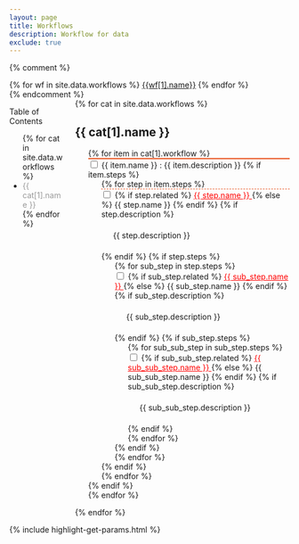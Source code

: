 ```yaml
---
layout: page
title: Workflows
description: Workflow for data
exclude: true
---
```


{% comment %}
<div class="buttons">
{% for wf in site.data.workflows %}
  <a class="button is-info" href="{{wf[0]}}">{{wf[1].name}}</a>
{% endfor %}
</div>
{% endcomment %}

<div class="columns is-desktop">
    <div class="column is-2">
        <aside class="menu">
            <p class="menu-label">
                Table of Contents
            </p>
            <ul class="menu-list">
                {% for cat in site.data.workflows %}
                <li><a href="#{{ cat[0] }}" class="codinfox-category-mark" style="color:#999;text-decoration: none;"> {{ cat[1].name }} </a></li>
                {% endfor %}
            </ul>
        </aside>
    </div>
    <div class="column is-10">
        {% for cat in site.data.workflows %}
        <div class="is-divider" data-content="{{ cat[1].name }}"></div>
        <h2 id="{{ cat[0] }}">{{ cat[1].name }}</h2>
        <ol type="1">
            {% for item in cat[1].workflow %}
                <li style="list-style-type:none; border-top: 2px solid #e95420;">
                    <input type="checkbox"><span>  {{ item.name }} : {{ item.description }}</span>
                    {% if item.steps %}
                    <ol>
                        {% for step in item.steps %}
                        <li style="list-style-type:none;border-top: 1px dashed #e95420;">
                            <input type="checkbox"><span>
                                {% if step.related %} <a href="#{{step.related}}" style="color: red;">{{ step.name }} <i class="fas fa-bookmark"></i></a>
                                {% else %} {{ step.name }}
                                {% endif %}
                            </span>
                            {% if step.description %}
                            <p class="is-size-6 notification" style="margin-left:1em;padding: 0.5em 0.5em 0.5em 0.5em;">
                                {{ step.description }}
                            </p>
                            {% endif %}
                            {% if step.steps %}
                            <ol>
                                {% for sub_step in step.steps %}
                                    <li style="list-style-type:none;">
                                        <input type="checkbox"><span>
                                            {% if sub_step.related %} <a href="#{{sub_step.related}}" style="color: red;">{{ sub_step.name }} <i class="fas fa-bookmark"></i></a>
                                            {% else %} {{ sub_step.name }}
                                            {% endif %}
                                        </span>
                                        {% if sub_step.description %}
                                        <p class="is-size-6 notification" style="margin-left:1em;padding: 0.5em 0.5em 0.5em 0.5em;">{{ sub_step.description }}</p>
                                        {% endif %}
                                        {% if sub_step.steps %}
                                            <ol>
                                                {% for sub_sub_step in sub_step.steps %}
                                                    <li style="list-style-type:none;">
                                                        <input type="checkbox"><span>
                                                            {% if sub_sub_step.related %} <a href="#{{sub_sub_step.related}}" style="color: red;">
                                                                {{ sub_sub_step.name }} <i class="fas fa-bookmark"></i></a>
                                                            {% else %} {{ sub_sub_step.name }}
                                                            {% endif %}
                                                        </span>
                                                        {% if sub_sub_step.description %}
                                                        <p class="is-size-6 notification" style="margin-left:1em;padding: 0.5em 0.5em 0.5em 0.5em;">{{ sub_sub_step.description }}</p>
                                                        {% endif %}
                                                    </li>
                                                {% endfor %}
                                            </ol>
                                        {% endif %}
                                    </li>
                                {% endfor %}
                            </ol>
                            {% endif %}
                        </li>
                        {% endfor %}
                    </ol>
                    {% endif %}
            </li>
            {% endfor %}
        </ol>
        {% endfor %}
    </div>
</div>

{% include highlight-get-params.html %}
